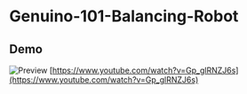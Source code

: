 # Genuino-101-Balancing-Robot

## Demo

![Preview](https://farm2.staticflickr.com/1649/24662035474_0ddbde7195_z_d.jpg)
[https://www.youtube.com/watch?v=Gp_glRNZJ6s](https://www.youtube.com/watch?v=Gp_glRNZJ6s)

